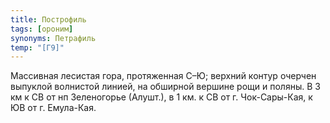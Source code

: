 ```yaml
---
title: Построфиль
tags: [ороним]
synonyms: Петрафиль
temp: "[Г9]"
---
```


Массивная лесистая гора, протяженная С–Ю; верхний контур очерчен выпуклой
волнистой линией, на обширной вершине рощи и поляны. В 3 км к СВ от нп
Зеленогорье (Алушт.), в 1 км. к СВ от г. Чок-Сары-Кая, к ЮВ от г. Емула-Кая.
